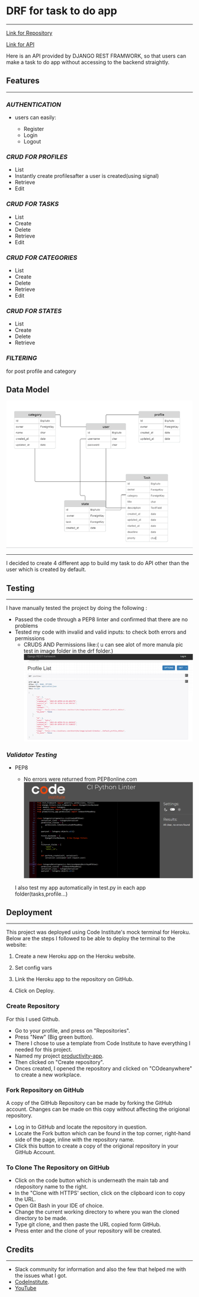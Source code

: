# DRF for task to do app
***
[Link for Repository](https://github.com/Mahsak89/productivity-app)

[Link for API](https://productive-c40034b33280.herokuapp.com/)



Here is an API provided by DJANGO REST FRAMWORK, so that users can   make a task to do app without accessing to the backend straightly.



## Features
***
### ***AUTHENTICATION***
* users can easily:


    * Register
    * Login
    * Logout
### ***CRUD FOR PROFILES***
* List
* Instantly create profilesafter a user is created(using signal)
* Retrieve
* Edit

### ***CRUD FOR TASKS***
* List
* Create
* Delete
* Retrieve
* Edit

### ***CRUD FOR CATEGORIES***
* List
* Create
* Delete
* Retrieve
* Edit

### ***CRUD FOR STATES***
* List
* Create
* Delete
* Retrieve

### ***FILTERING***

for post profile and category

## Data Model

![Image](image/erd.png)
***
I decided to create 4 different app to build my task to do API other than the user which is created by default.

## Testing
***
I have manually tested the project by  doing the following :
* Passed the code through a PEP8 linter and confirmed that there are no problems
* Tested my code with invalid and valid  inputs: to check both errors and permissions
  * CRUDS AND Permissions like:( u can see alot of more manula pic test in image folder in the drf folder.)
   ![Image](image/isownerisalse.png)

  
### ***Validator Testing***
* PEP8
  * No errors were returned from PEP8online.com
  ![Image](image/pep8.png)
  
  I also test my app automatically in test.py in each app folder(tasks,profile...)

## Deployment
***
This project was deployed using Code Institute's mock terminal for Heroku. Below are the steps I followed to be able to deploy the terminal to the website:

  1. Create a new Heroku app on the Heroku website.
  2. Set config vars

  3. Link the Heroku app to the repository on GitHub.
  4. Click on Deploy.

### Create Repository
  
For this I used Github.

 * Go to your profile, and press on "Repositories".
 * Press "New" (Big green button).
 * There I chose to use a template from Code Institute to have everything I needed for this project.
 * Named my project [productivity-app](https://github.com/Mahsak89/productivity-app).
 * Then clicked on "Create repository".
 * Onces created, I opened the repository and clicked on "COdeanywhere" to create a new workplace.

### Fork Repository on GitHub

A copy of the GitHub Repository can be made by forking the GitHub account. Changes can be made on this copy without affecting the origional repository.

* Log in to GitHub and locate the repository in question.
* Locate the Fork button which can be found in the top corner, right-hand side of the page, inline with the repository name.
* Click this button to create a copy of the origional repository in your GitHub Account.

###  To Clone The Repository on GitHub

* Click on the code button which is underneath the main tab and rdepository name to the right.
* In the "Clone with HTTPS' section, click on the clipboard icon to copy the URL.
* Open Git Bash in your IDE of choice.
* Change the current working directory to where you wan the cloned directory to be made.
* Type git clone, and then paste the URL copied form GitHub.
* Press enter and the clone of your repository will be created.
## Credits
***
 * Slack community for information and also the few that helped me with the issues what I got. 
 * [CodeInstitute](https://learn.codeinstitute.net/courses).
 * [YouTube](https://www.youtube.com/results?search_query=python+battleship+game)
